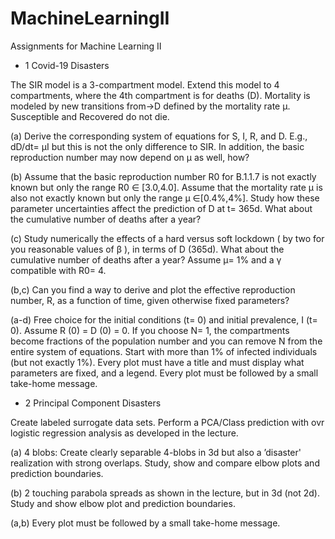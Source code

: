 # MachineLearningII
Assignments for Machine Learning II

* 1 Covid-19 Disasters

The SIR model is a 3-compartment model. Extend this model to 4 compartments, where the 4th compartment is for deaths (D). Mortality is modeled by new transitions from→D defined by the mortality rate μ. Susceptible and Recovered do not die.

(a) Derive the corresponding system of equations for S, I, R, and D. E.g., dD/dt= μI but this is not the only difference to SIR. In addition, the basic reproduction number may now depend on μ as well, how?

(b) Assume that the basic reproduction number R0 for B.1.1.7 is not exactly known but only the range R0 ∈ [3.0,4.0]. Assume that the mortality rate μ is also not exactly known but only the range μ ∈[0.4%,4%]. Study how these parameter uncertainties affect the prediction of D at t= 365d. What about the cumulative number of deaths after a year?

(c) Study numerically the effects of a hard versus soft lockdown ( by two for you reasonable values of β ), in terms of D (365d). What about the cumulative number of deaths after a year? Assume μ= 1% and a γ compatible with R0= 4.

(b,c) Can you find a way to derive and plot the effective reproduction number, R, as a function of time, given otherwise fixed parameters?

(a-d) Free choice for the initial conditions (t= 0) and initial prevalence, I (t= 0). Assume R (0) = D (0) = 0. If you choose N= 1, the compartments become fractions of the population number and you can remove N from the entire system of equations. Start with more than 1% of infected individuals (but not exactly 1%). Every plot must have a title and must display what parameters are fixed, and a legend. Every plot must be followed by a small take-home message.

* 2 Principal Component Disasters

Create labeled surrogate data sets. Perform a PCA/Class prediction with ovr logistic regression analysis as developed in the lecture.

(a) 4 blobs: Create clearly separable 4-blobs in 3d but also a ’disaster' realization with strong overlaps. Study, show and compare elbow plots and prediction boundaries.

(b) 2 touching parabola spreads as shown in the lecture, but in 3d (not 2d). Study and show elbow plot and prediction boundaries.

(a,b) Every plot must be followed by a small take-home message.
